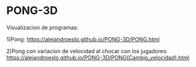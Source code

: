 # PONG-3D

Visualizacion de programas:

1)Pong:
https://alejandroeslo.github.io/PONG-3D/PONG.html

2)Pong con variacion de velocidad al chocar con los jugadores:
https://alejandroeslo.github.io/PONG-3D/PONG(Cambio_velocidad).html
